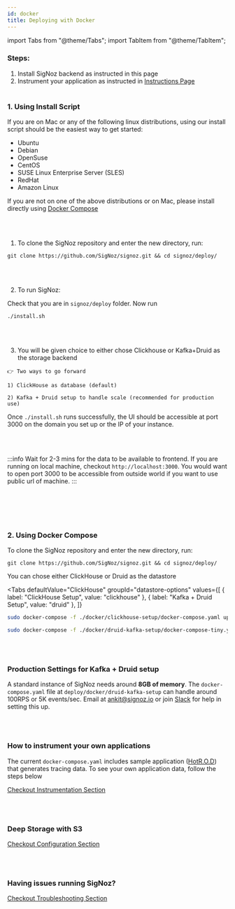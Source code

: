 ```yaml
---
id: docker
title: Deploying with Docker
---
```


import Tabs from "@theme/Tabs";
import TabItem from "@theme/TabItem";

### Steps:

1. Install SigNoz backend as instructed in this page
2. Instrument your application as instructed in [Instructions Page](/docs/instrumentation/overview)
<br></br>

### 1. Using Install Script

If you are on Mac or any of the following linux distributions, using our install script should be the easiest way to get started:
- Ubuntu
- Debian
- OpenSuse
- CentOS
- SUSE Linux Enterprise Server (SLES)
- RedHat
- Amazon Linux

If you are not on one of the above distributions or on Mac, please install directly using [Docker Compose](#2-using-docker-compose)

<br></br>

1. To clone the SigNoz repository and enter the new directory, run:

```console
git clone https://github.com/SigNoz/signoz.git && cd signoz/deploy/
```
<br></br>

2. To run SigNoz:

Check that you are in `signoz/deploy` folder. Now run

```
./install.sh
```
<br></br>

3. You will be given choice to either chose Clickhouse or Kafka+Druid as the storage backend

```
👉 Two ways to go forward

1) ClickHouse as database (default)

2) Kafka + Druid setup to handle scale (recommended for production use)
```

Once `./install.sh` runs successfully, the UI should be accessible at port 3000 on the domain you set up or the IP of your instance.

<br></br>

:::info
Wait for 2-3 mins for the data to be available to frontend. If you are running on local machine, checkout `http://localhost:3000`.
You would want to open port 3000 to be accessible from outside world if you want to use public url of machine.
:::

<br></br>
<br></br>

### 2. Using Docker Compose


To clone the SigNoz repository and enter the new directory, run:

```console
git clone https://github.com/SigNoz/signoz.git && cd signoz/deploy/
```

You can chose either ClickHouse or Druid as the datastore

<Tabs
  defaultValue="ClickHouse"
  groupId="datastore-options"
  values={[
    { label: "ClickHouse Setup", value: "clickhouse" },
    { label: "Kafka + Druid Setup", value: "druid" },
  ]}
>

<TabItem value="clickhouse">

```bash
sudo docker-compose -f ./docker/clickhouse-setup/docker-compose.yaml up -d
```
</TabItem>

<TabItem value="druid">

```bash
sudo docker-compose -f ./docker/druid-kafka-setup/docker-compose-tiny.yaml up -d
```

</TabItem>

</Tabs> 

<br></br>

### Production Settings for Kafka + Druid setup

A standard instance of SigNoz needs around **8GB of memory**. The `docker-compose.yaml` file at `deploy/docker/druid-kafka-setup` can handle around 100RPS or 5K events/sec. Email at ankit@signoz.io or join [Slack](https://join.slack.com/t/signoz-community/shared_invite/zt-lrjknbbp-J_mI13rlw8pGF4EWBnorJA) for help in setting this up.


<br></br>

### How to instrument your own applications

The current `docker-compose.yaml` includes sample application ([HotR.O.D](https://github.com/jaegertracing/jaeger/tree/master/examples/hotrod)) that generates tracing data. To see your own application data, follow the steps below

[Checkout Instrumentation Section](/docs/instrumentation/overview)

<br></br>

### Deep Storage with S3
[Checkout Configuration Section](/docs/configuration/deep_storage)

<br></br>

### Having issues running SigNoz?
[Checkout Troubleshooting Section](/docs/deployment/troubleshooting)
